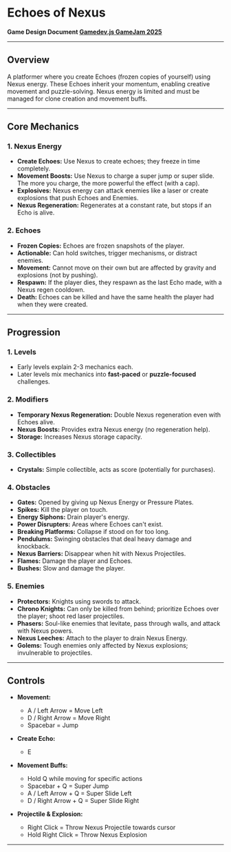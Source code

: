 # Echoes of Nexus  
**Game Design Document [Gamedev.js GameJam 2025](https://itch.io/jam/gamedevjs-2025)**

---

## Overview
A platformer where you create Echoes (frozen copies of yourself) using Nexus energy. These Echoes inherit your momentum, enabling creative movement and puzzle-solving. Nexus energy is limited and must be managed for clone creation and movement buffs.

---

## Core Mechanics

### 1. Nexus Energy
- **Create Echoes:** Use Nexus to create echoes; they freeze in time completely.
- **Movement Boosts:** Use Nexus to charge a super jump or super slide. The more you charge, the more powerful the effect (with a cap).
- **Explosives:** Nexus energy can attack enemies like a laser or create explosions that push Echoes and Enemies.
- **Nexus Regeneration:** Regenerates at a constant rate, but stops if an Echo is alive.

### 2. Echoes
- **Frozen Copies:** Echoes are frozen snapshots of the player.
- **Actionable:** Can hold switches, trigger mechanisms, or distract enemies.
- **Movement:** Cannot move on their own but are affected by gravity and explosions (not by pushing).
- **Respawn:** If the player dies, they respawn as the last Echo made, with a Nexus regen cooldown.
- **Death:** Echoes can be killed and have the same health the player had when they were created.

---

## Progression

### 1. Levels
- Early levels explain 2-3 mechanics each.
- Later levels mix mechanics into **fast-paced** or **puzzle-focused** challenges.

### 2. Modifiers
- **Temporary Nexus Regeneration:** Double Nexus regeneration even with Echoes alive.
- **Nexus Boosts:** Provides extra Nexus energy (no regeneration help).
- **Storage:** Increases Nexus storage capacity.

### 3. Collectibles
- **Crystals:** Simple collectible, acts as score (potentially for purchases).

### 4. Obstacles
- **Gates:** Opened by giving up Nexus Energy or Pressure Plates.
- **Spikes:** Kill the player on touch.
- **Energy Siphons:** Drain player's energy.
- **Power Disrupters:** Areas where Echoes can't exist.
- **Breaking Platforms:** Collapse if stood on for too long.
- **Pendulums:** Swinging obstacles that deal heavy damage and knockback.
- **Nexus Barriers:** Disappear when hit with Nexus Projectiles.
- **Flames:** Damage the player and Echoes.
- **Bushes:** Slow and damage the player.

### 5. Enemies
- **Protectors:** Knights using swords to attack.
- **Chrono Knights:** Can only be killed from behind; prioritize Echoes over the player; shoot red laser projectiles.
- **Phasers:** Soul-like enemies that levitate, pass through walls, and attack with Nexus powers.
- **Nexus Leeches:** Attach to the player to drain Nexus Energy.
- **Golems:** Tough enemies only affected by Nexus explosions; invulnerable to projectiles.

---

## Controls

- **Movement:**  
  - A / Left Arrow = Move Left  
  - D / Right Arrow = Move Right  
  - Spacebar = Jump  

- **Create Echo:**  
  - E

- **Movement Buffs:**  
  - Hold Q while moving for specific actions  
  - Spacebar + Q = Super Jump  
  - A / Left Arrow + Q = Super Slide Left  
  - D / Right Arrow + Q = Super Slide Right  

- **Projectile & Explosion:**  
  - Right Click = Throw Nexus Projectile towards cursor  
  - Hold Right Click = Throw Nexus Explosion

---